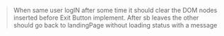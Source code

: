 > When same user logIN after some time it should clear the DOM nodes inserted before
> Exit Button implement.
> After sb leaves the other should go back to landingPage without loading status with a message

